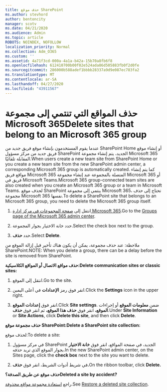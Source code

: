 ```yaml
---
title: حذف موقع SharePoint
ms.author: stevhord
author: bentoncity
manager: scotv
ms.date: 04/21/2020
ms.audience: Admin
ms.topic: article
ROBOTS: NOINDEX, NOFOLLOW
localization_priority: Normal
ms.collection: Adm_O365
ms.custom: ''
ms.assetid: 4a71f3cd-000a-4a1a-b42a-15b70a8fb6f8
ms.openlocfilehash: 612410700b00f02e524ada86d505883fb0f2d0fe
ms.sourcegitcommit: 286000b588adef1bbbb28337a9d9e087ec783fa2
ms.translationtype: MT
ms.contentlocale: ar-SA
ms.lasthandoff: 04/27/2020
ms.locfileid: "43911567"
---
```

# <a name="delete-sites-that-belong-to-an-microsoft-365-group"></a><span data-ttu-id="d8fd3-102">حذف المواقع التي تنتمي إلى مجموعة Microsoft 365</span><span class="sxs-lookup"><span data-stu-id="d8fd3-102">Delete sites that belong to an Microsoft 365 group</span></span>

<span data-ttu-id="d8fd3-103">عندما يقوم المستخدمون بإنشاء موقع فريق جديد من SharePoint Home أو إنشاء موقع فريق جديد من مركز مسؤول SharePoint الجديد، يتم إنشاء مجموعة Microsoft 365 المقابلة تلقائيًا.</span><span class="sxs-lookup"><span data-stu-id="d8fd3-103">When users create a new team site from SharePoint Home or you create a new team site from the new SharePoint admin center, a corresponding Microsoft 365 group is automatically created.</span></span> <span data-ttu-id="d8fd3-104">كما يتم إنشاء مواقع فريق Microsoft 365 المتصلة بالمجموعة عند إنشاء مجموعة Microsoft 365 أو فريق في Microsoft Teams.</span><span class="sxs-lookup"><span data-stu-id="d8fd3-104">Microsoft 365 group-connected team sites are also created when you create an Microsoft 365 group or a team in Microsoft Teams.</span></span> <span data-ttu-id="d8fd3-105">لحذف موقع SharePoint ينتمي إلى مجموعة Microsoft 365، تحتاج إلى حذف مجموعة Microsoft 365 نفسها.</span><span class="sxs-lookup"><span data-stu-id="d8fd3-105">To delete a SharePoint site that belongs to an Microsoft 365 group, you need to delete the Microsoft 365 group itself.</span></span> 
  
1. <span data-ttu-id="d8fd3-106">انتقل إلى [صفحة المجموعات في مركز إدارة Microsoft 365](https://portal.office.com/adminportal/home#/groups).</span><span class="sxs-lookup"><span data-stu-id="d8fd3-106">Go to the [Groups page of the Microsoft 365 admin center](https://portal.office.com/adminportal/home#/groups).</span></span>
    
2. <span data-ttu-id="d8fd3-107">حدد خانة الاختيار بجوار المجموعة.</span><span class="sxs-lookup"><span data-stu-id="d8fd3-107">Select the check box next to the group.</span></span>
    
3. <span data-ttu-id="d8fd3-108">حدد **حذف**.</span><span class="sxs-lookup"><span data-stu-id="d8fd3-108">Select **Delete**.</span></span>
    
<span data-ttu-id="d8fd3-109">ملاحظة: عند حذف مجموعة، يمكن أن يكون هناك تأخير قبل إزالة الموقع من SharePoint.</span><span class="sxs-lookup"><span data-stu-id="d8fd3-109">NOTE: When you delete a group, there can be a delay before the site is removed from SharePoint.</span></span>
  
<span data-ttu-id="d8fd3-110">**حذف مواقع الاتصال أو المواقع الكلاسيكية:**</span><span class="sxs-lookup"><span data-stu-id="d8fd3-110">**Delete communication sites or classic sites:**</span></span>

1. <span data-ttu-id="d8fd3-111">انتقل إلى الموقع.</span><span class="sxs-lookup"><span data-stu-id="d8fd3-111">Go to the site.</span></span>
  
2. <span data-ttu-id="d8fd3-112">انقر فوق رمز **الإعدادات** في أعلى اليمين.</span><span class="sxs-lookup"><span data-stu-id="d8fd3-112">Click the **Settings** icon in the upper right.</span></span> 
  
3. <span data-ttu-id="d8fd3-113">انقر فوق **إعدادات الموقع**.</span><span class="sxs-lookup"><span data-stu-id="d8fd3-113">Click **Site settings**.</span></span> <span data-ttu-id="d8fd3-114">ضمن **معلومات الموقع** أو إجراءات **الموقع،** انقر فوق **حذف هذا الموقع،** ثم انقر فوق **حذف**.</span><span class="sxs-lookup"><span data-stu-id="d8fd3-114">Under **Site Information** or **Site Actions**, click **Delete this site**, and then click **Delete**.</span></span>
  
<span data-ttu-id="d8fd3-115">**حذف مجموعة موقع SharePoint:**</span><span class="sxs-lookup"><span data-stu-id="d8fd3-115">**Delete a SharePoint site collection:**</span></span>

<span data-ttu-id="d8fd3-116">لحذف موقع:</span><span class="sxs-lookup"><span data-stu-id="d8fd3-116">To delete a site:</span></span>
  
1. <span data-ttu-id="d8fd3-117">في مركز مسؤول SharePoint الجديد، في صفحة المواقع، انقر فوق **خانة الاختيار** بجوار الموقع الذي تريد حذفه.</span><span class="sxs-lookup"><span data-stu-id="d8fd3-117">In the new SharePoint admin center, on the Sites page, click the **check box** next to the site you want to delete.</span></span> 
    
2. <span data-ttu-id="d8fd3-118">في شريط أدوات الشريط، انقر فوق **حذف.**</span><span class="sxs-lookup"><span data-stu-id="d8fd3-118">On the ribbon toolbar, click **Delete.**</span></span>
    
<span data-ttu-id="d8fd3-119">**حذف موقع عن طريق الصدفة؟**</span><span class="sxs-lookup"><span data-stu-id="d8fd3-119">**Deleted a site by accident?**</span></span>

<span data-ttu-id="d8fd3-120">راجع [استعادة مجموعة مواقع محذوفة](https://go.microsoft.com/fwlink/?linkid=867660).</span><span class="sxs-lookup"><span data-stu-id="d8fd3-120">See [Restore a deleted site collection](https://go.microsoft.com/fwlink/?linkid=867660).</span></span>
  

